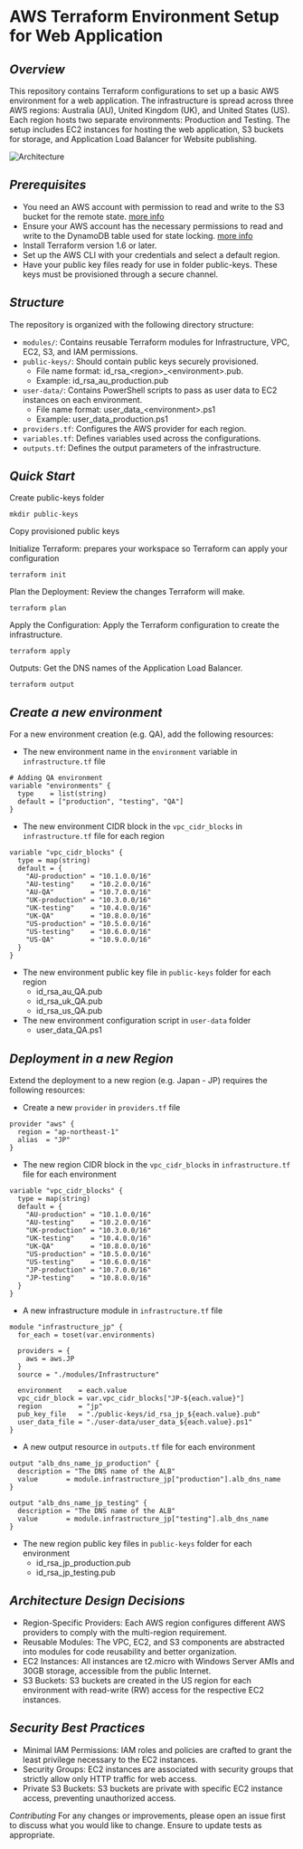 # **AWS Terraform Environment Setup for Web Application**

## *Overview*

This repository contains Terraform configurations to set up a basic AWS environment for a web application. The infrastructure is spread across three AWS regions: Australia (AU), United Kingdom (UK), and United States (US). Each region hosts two separate environments: Production and Testing. The setup includes EC2 instances for hosting the web application, S3 buckets for storage, and Application Load Balancer for Website publishing.

![Architecture](https://github.com/matias-gon/infrastructure-deployment/assets/87095214/93fae503-8a6a-4b5e-9495-066cdd4e1e12)

## *Prerequisites*
- You need an AWS account with permission to read and write to the S3 bucket for the remote state. [more info](https://developer.hashicorp.com/terraform/language/settings/backends/s3#s3-bucket-permissions)
- Ensure your AWS account has the necessary permissions to read and write to the DynamoDB table used for state locking.  [more info](https://developer.hashicorp.com/terraform/language/settings/backends/s3#dynamodb-table-permissions)
- Install Terraform version 1.6 or later.
- Set up the AWS CLI with your credentials and select a default region.
- Have your public key files ready for use in folder public-keys. These keys must be provisioned through a secure channel.

## *Structure*

The repository is organized with the following directory structure:
- `modules/`: Contains reusable Terraform modules for Infrastructure, VPC, EC2, S3, and IAM permissions.
- `public-keys/`: Should contain public keys securely provisioned.
  - File name format: id_rsa_\<region\>_\<environment\>.pub.
  - Example: id_rsa_au_production.pub
- `user-data/`: Contains PowerShell scripts to pass as user data to EC2 instances on each environment.
  - File name format: user_data_\<environment\>.ps1
  - Example: user_data_production.ps1
- `providers.tf`: Configures the AWS provider for each region.
- `variables.tf`: Defines variables used across the configurations.
- `outputs.tf`: Defines the output parameters of the infrastructure.

## *Quick Start*

Create public-keys folder

```
mkdir public-keys
```

Copy provisioned public keys

Initialize Terraform: prepares your workspace so Terraform can apply your configuration

```
terraform init
```

Plan the Deployment: Review the changes Terraform will make.

```
terraform plan
```

Apply the Configuration: Apply the Terraform configuration to create the infrastructure.

```
terraform apply
```

Outputs: Get the DNS names of the Application Load Balancer.

```
terraform output
```
## *Create a new environment*

For a new environment creation (e.g. QA), add the following resources:

- The new environment name in the `environment` variable in `infrastructure.tf` file

```
# Adding QA environment
variable "environments" {
  type    = list(string)
  default = ["production", "testing", "QA"]
}
```
-  The new environment CIDR block in the `vpc_cidr_blocks` in `infrastructure.tf` file for each region
```
variable "vpc_cidr_blocks" {
  type = map(string)
  default = {
    "AU-production" = "10.1.0.0/16"
    "AU-testing"    = "10.2.0.0/16"
    "AU-QA"         = "10.7.0.0/16"
    "UK-production" = "10.3.0.0/16"
    "UK-testing"    = "10.4.0.0/16"
    "UK-QA"         = "10.8.0.0/16"
    "US-production" = "10.5.0.0/16"
    "US-testing"    = "10.6.0.0/16"
    "US-QA"         = "10.9.0.0/16"
  }
}
```
- The new environment public key file in `public-keys` folder for each region
  - id_rsa_au_QA.pub
  - id_rsa_uk_QA.pub
  - id_rsa_us_QA.pub
- The new environment configuration script in `user-data` folder
  - user_data_QA.ps1

## *Deployment in a new Region*

Extend the deployment to a new region (e.g. Japan - JP) requires the following resources:

- Create a new `provider` in `providers.tf` file
```
provider "aws" {
  region = "ap-northeast-1"
  alias  = "JP"
}
```
-  The new region CIDR block in the `vpc_cidr_blocks` in `infrastructure.tf` file for each environment
```
variable "vpc_cidr_blocks" {
  type = map(string)
  default = {
    "AU-production" = "10.1.0.0/16"
    "AU-testing"    = "10.2.0.0/16"
    "UK-production" = "10.3.0.0/16"
    "UK-testing"    = "10.4.0.0/16"
    "UK-QA"         = "10.8.0.0/16"
    "US-production" = "10.5.0.0/16"
    "US-testing"    = "10.6.0.0/16"
    "JP-production" = "10.7.0.0/16"
    "JP-testing"    = "10.8.0.0/16"
  }
}
```
- A new infrastructure module in `infrastructure.tf` file
```
module "infrastructure_jp" {
  for_each = toset(var.environments)

  providers = {
    aws = aws.JP
  }
  source = "./modules/Infrastructure"

  environment    = each.value
  vpc_cidr_block = var.vpc_cidr_blocks["JP-${each.value}"]
  region         = "jp"
  pub_key_file   = "./public-keys/id_rsa_jp_${each.value}.pub"
  user_data_file = "./user-data/user_data_${each.value}.ps1"
}
```
- A new output resource in `outputs.tf` file for each environment
```
output "alb_dns_name_jp_production" {
  description = "The DNS name of the ALB"
  value       = module.infrastructure_jp["production"].alb_dns_name
}

output "alb_dns_name_jp_testing" {
  description = "The DNS name of the ALB"
  value       = module.infrastructure_jp["testing"].alb_dns_name
}
```
- The new region public key files in `public-keys` folder for each environment
  - id_rsa_jp_production.pub
  - id_rsa_jp_testing.pub
 
## *Architecture Design Decisions*
- Region-Specific Providers: Each AWS region configures different AWS providers to comply with the multi-region requirement.
- Reusable Modules: The VPC, EC2, and S3 components are abstracted into modules for code reusability and better organization.
- EC2 Instances: All instances are t2.micro with Windows Server AMIs and 30GB storage, accessible from the public Internet.
- S3 Buckets: S3 buckets are created in the US region for each environment with read-write (RW) access for the respective EC2 instances.

## *Security Best Practices*
- Minimal IAM Permissions: IAM roles and policies are crafted to grant the least privilege necessary to the EC2 instances.
- Security Groups: EC2 instances are associated with security groups that strictly allow only HTTP traffic for web access.
- Private S3 Buckets: S3 buckets are private with specific EC2 instance access, preventing unauthorized access.

*Contributing*
For any changes or improvements, please open an issue first to discuss what you would like to change. Ensure to update tests as appropriate.
